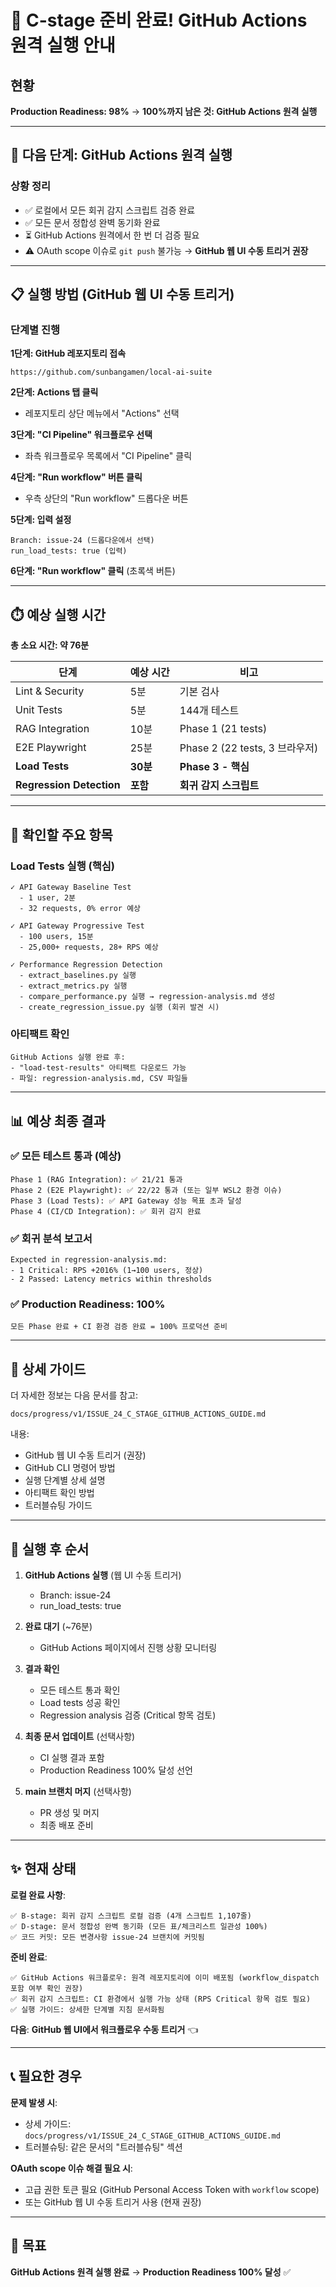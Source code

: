 # 🚀 C-stage 준비 완료! GitHub Actions 원격 실행 안내

## 현황

**Production Readiness: 98%** → **100%까지 남은 것: GitHub Actions 원격 실행**

---

## 🎯 다음 단계: GitHub Actions 원격 실행

### 상황 정리
- ✅ 로컬에서 모든 회귀 감지 스크립트 검증 완료
- ✅ 모든 문서 정합성 완벽 동기화 완료
- ⏳ GitHub Actions 원격에서 한 번 더 검증 필요
- ⚠️ OAuth scope 이슈로 `git push` 불가능 → **GitHub 웹 UI 수동 트리거 권장**

---

## 📋 실행 방법 (GitHub 웹 UI 수동 트리거)

### 단계별 진행

**1단계: GitHub 레포지토리 접속**
```
https://github.com/sunbangamen/local-ai-suite
```

**2단계: Actions 탭 클릭**
- 레포지토리 상단 메뉴에서 "Actions" 선택

**3단계: "CI Pipeline" 워크플로우 선택**
- 좌측 워크플로우 목록에서 "CI Pipeline" 클릭

**4단계: "Run workflow" 버튼 클릭**
- 우측 상단의 "Run workflow" 드롭다운 버튼

**5단계: 입력 설정**
```
Branch: issue-24 (드롭다운에서 선택)
run_load_tests: true (입력)
```

**6단계: "Run workflow" 클릭** (초록색 버튼)

---

## ⏱️ 예상 실행 시간

**총 소요 시간: 약 76분**

| 단계 | 예상 시간 | 비고 |
|------|---------|------|
| Lint & Security | 5분 | 기본 검사 |
| Unit Tests | 5분 | 144개 테스트 |
| RAG Integration | 10분 | Phase 1 (21 tests) |
| E2E Playwright | 25분 | Phase 2 (22 tests, 3 브라우저) |
| **Load Tests** | **30분** | **Phase 3 - 핵심** |
| **Regression Detection** | **포함** | **회귀 감지 스크립트** |

---

## 🎯 확인할 주요 항목

### Load Tests 실행 (핵심)
```
✓ API Gateway Baseline Test
  - 1 user, 2분
  - 32 requests, 0% error 예상

✓ API Gateway Progressive Test
  - 100 users, 15분
  - 25,000+ requests, 28+ RPS 예상

✓ Performance Regression Detection
  - extract_baselines.py 실행
  - extract_metrics.py 실행
  - compare_performance.py 실행 → regression-analysis.md 생성
  - create_regression_issue.py 실행 (회귀 발견 시)
```

### 아티팩트 확인
```
GitHub Actions 실행 완료 후:
- "load-test-results" 아티팩트 다운로드 가능
- 파일: regression-analysis.md, CSV 파일들
```

---

## 📊 예상 최종 결과

### ✅ 모든 테스트 통과 (예상)
```
Phase 1 (RAG Integration): ✅ 21/21 통과
Phase 2 (E2E Playwright): ✅ 22/22 통과 (또는 일부 WSL2 환경 이슈)
Phase 3 (Load Tests): ✅ API Gateway 성능 목표 초과 달성
Phase 4 (CI/CD Integration): ✅ 회귀 감지 완료
```

### ✅ 회귀 분석 보고서
```
Expected in regression-analysis.md:
- 1 Critical: RPS +2016% (1→100 users, 정상)
- 2 Passed: Latency metrics within thresholds
```

### ✅ Production Readiness: 100%
```
모든 Phase 완료 + CI 환경 검증 완료 = 100% 프로덕션 준비
```

---

## 📝 상세 가이드

더 자세한 정보는 다음 문서를 참고:
```
docs/progress/v1/ISSUE_24_C_STAGE_GITHUB_ACTIONS_GUIDE.md
```

내용:
- GitHub 웹 UI 수동 트리거 (권장)
- GitHub CLI 명령어 방법
- 실행 단계별 상세 설명
- 아티팩트 확인 방법
- 트러블슈팅 가이드

---

## 🔄 실행 후 순서

1. **GitHub Actions 실행** (웹 UI 수동 트리거)
   - Branch: issue-24
   - run_load_tests: true

2. **완료 대기** (~76분)
   - GitHub Actions 페이지에서 진행 상황 모니터링

3. **결과 확인**
   - 모든 테스트 통과 확인
   - Load tests 성공 확인
   - Regression analysis 검증 (Critical 항목 검토)

4. **최종 문서 업데이트** (선택사항)
   - CI 실행 결과 포함
   - Production Readiness 100% 달성 선언

5. **main 브랜치 머지** (선택사항)
   - PR 생성 및 머지
   - 최종 배포 준비

---

## ✨ 현재 상태

**로컬 완료 사항**:
```
✅ B-stage: 회귀 감지 스크립트 로컬 검증 (4개 스크립트 1,107줄)
✅ D-stage: 문서 정합성 완벽 동기화 (모든 표/체크리스트 일관성 100%)
✅ 코드 커밋: 모든 변경사항 issue-24 브랜치에 커밋됨
```

**준비 완료**:
```
✅ GitHub Actions 워크플로우: 원격 레포지토리에 이미 배포됨 (workflow_dispatch 포함 여부 확인 권장)
✅ 회귀 감지 스크립트: CI 환경에서 실행 가능 상태 (RPS Critical 항목 검토 필요)
✅ 실행 가이드: 상세한 단계별 지침 문서화됨
```

**다음**: **GitHub 웹 UI에서 워크플로우 수동 트리거** 👈

---

## 📞 필요한 경우

**문제 발생 시**:
- 상세 가이드: `docs/progress/v1/ISSUE_24_C_STAGE_GITHUB_ACTIONS_GUIDE.md`
- 트러블슈팅: 같은 문서의 "트러블슈팅" 섹션

**OAuth scope 이슈 해결 필요 시**:
- 고급 권한 토큰 필요 (GitHub Personal Access Token with `workflow` scope)
- 또는 GitHub 웹 UI 수동 트리거 사용 (현재 권장)

---

## 🎉 목표

**GitHub Actions 원격 실행 완료** → **Production Readiness 100% 달성** ✅
